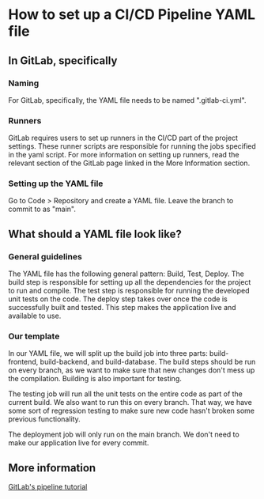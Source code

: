 # How to set up a CI/CD Pipeline YAML file
## In GitLab, specifically
### Naming
For GitLab, specifically, the YAML file needs to be named ".gitlab-ci.yml".
### Runners
GitLab requires users to set up runners in the CI/CD part of the project settings. These runner scripts are responsible for running the jobs specified in the yaml script.
For more information on setting up runners, read the relevant section of the GitLab page linked in the More Information section.
### Setting up the YAML file
Go to Code > Repository and create a YAML file. Leave the branch to commit to as "main".
## What should a YAML file look like?
### General guidelines
The YAML file has the following general pattern: Build, Test, Deploy. The build step is responsible for setting up all the dependencies for the project to run and compile. The test step is responsible for running the developed unit tests on the code. The deploy step takes over once the code is successfully built and tested. This step makes the application live and available to use.
### Our template
In our YAML file, we will split up the build job into three parts: build-frontend, build-backend, and build-database. The build steps should be run on every branch, as we want to make sure that new changes don't mess up the compilation. Building is also important for testing.

The testing job will run all the unit tests on the entire code as part of the current build. We also want to run this on every branch. That way, we have some sort of regression testing to make sure new code hasn't broken some previous functionality.

The deployment job will only run on the main branch. We don't need to make our application live for every commit.

## More information
[GitLab's pipeline tutorial](https://docs.gitlab.com/ee/ci/quick_start/)
